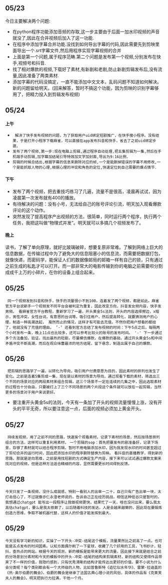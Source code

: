 ## 05/23
今日主要解决两个问题:
  - 在python程序功能添加音频的存取,这一步主要由于后面一加水印视频的声音就没了,因此在合并视频后加入了这一功能.
 - 在程序中添加字幕合并功能.没找到如何导出字幕的代码,因此需要先到剪映里面导出一个.srt字幕文件,然后用程序实现字幕视频的合并
 - 上面是第一个问题,属于程序范畴.第二个问题是发布第一个视频,分别发布在快手,视频号和抖音.
 - 找了相对爆款的视频,下载好了素材,有新剧和老剧,防止新剧剪辑发布后,没有流量,因此准备了两类素材.
 - 添加字幕的代码没搞定，一直不能添加中文文本，乱码问题不知道如何解决。新的问题留给明天。(回来解答，暂时不搞这个功能，因为剪映的识别字幕够用了，把精力投入到剪辑发布视频)

## 05/24
#### 上午 
- ` 解决了快手发布视频的问题，为了获取用户uid绑定短剧推广，在快手搜小程序。没有结果，于是打开小程序下载麻雀，可以直接在app发布抖音和快手，省去了之前uid绑定步骤。`
- ` 发布了两个视频,第一步:现在电脑上剪辑,通过程序自动处理,把五集剪辑为一集,然后在手机端手动剪辑,加字幕加结尾引导特效加文字加封面,导出为9:16比例. `
- ` 剪辑的时候总结出,根据字幕的信息来删除对应的帧,一个是能删掉错误的字幕不用修改,一个是能抓取人物的心理,根据心理的冲突和角色的定位,快速定位到自己需要的爆点情节. `
#### 下午
-   发布了两个视频，把去重技巧练习了几遍，流量不是很高，凌晨再试试，因为凌晨第一次发布就有400的播放。 
-  有待解决的问题：没有小号，无法给自己的账号评论引流，明天加入观看爆款评论的这个动作。
-  突然发现了提高程序产出视频的方法，很简单，同时运行两个程序，执行两个任务，我把这叫做“物理式并发”。明天就可以多搞几个视频发布了。 
#### 晚上
读书，了解了单向原理，就好比玻璃破碎，想要复原非常难。了解到网络上巨大的信息数据，在传输过程中为了避免大的信息阻塞小的信息流，而需要把数据打包，就像快递，而密码学，能保证人们的数据像邮局的邮箱一样有自己的锁，只有通过之前生成的私匙才可以打开。而一部非常大的电影传输到你的电脑之前需要呗分割成成千上万的小碎片，在你的设备上组合起来。

## 05/25
 ` 同一个视频发到抖音和快手，快手的流量很小不到100，连着发了两个视频，都是如此。麻雀官方平台说新手一个视频发不同平台会被判定为重复，因此改变方向，抖音发女频内容，快手发男频。
     看麻雀官方平台教程，重新学习了一遍，开头黄金5s法则，开头的内容选择擦边，x暗示，男性冲突，女性台词，有意思的台词等。吸引住用户，然后提高转化，就要猜测用户的心理，制造一种高潮迭起，
     戛然而止的情况，这样才有可能去充值，不然你把用户想看的都给了，他就没有了充值的理由。 ’-‘ 还看到官方总结了发布视频的时间：下午5点之后，每隔两个小时发布一条，晚上11点也比较多，还可以参考比较火的账号的发布时间。
     '-' 下一步通过多个方法叠加，验证，找出最热的短剧，尽量模仿爆款，在爆款的基础，通过开头黄金5s和中间矛盾冲突不断高潮，而后在观众味蕾最浓的地方结尾，留下悬念，制造出属于自己的爆款。`
## 05/26
` 把剪辑的思路学了一遍，以转化为导向，吸引用户付费意愿为目的，因此素材的排列也发生了变化。之前是连着5集剪成一集，现在是以素材的场景为导向，通过观看下载的素材，筛选出三个不同的场景对应的两段素材来组合剪辑，这三个场景不一定在连续的几集之中，因此选取素材的过程也十分自由，只要被打上了三个不同场景的两个片段这个条件就可以放在一起剪辑，当然更多的场景对于用户来说更好。`
- 要注重开头黄金5s的法则，今天有一条加了开头的视频流量慢慢上涨，没有开头的平平无奇，所以要注意这一点，后面的视频必须加上黄金开头。

## 05/27
` 持续发视频，用了之前不同的思路，快速挨个观看素材，记录下素材的场景，然后按场景排列组合的方法，这样可以重复利用素材。`
` 一个剪辑的sop：首先把要发布的剧准备好，记录下场景，存够了素材就可以结合程序剪辑，暂时不用电脑添加水印，因为我发现水印的时间甚至超过了剪切合并的运行时间，因此把添加水印的程序删除替换为剪映。 `
` 看抖音的直播教学，得到新的思路，那就是逆向思维，之前是用找短剧的方式确定生产内容，接下来可以试试通过爆款文案来找对应的视频，但是这种方法适合精细的内容，显然需要更长时间得到反馈。 `
## 05/28
` 今天只发了一条视频，没什么成就感，特别一看别人的出单一二十，自己只有广告出单一块，太打击信心了，不过就像亦仁永澄老师说的，告诉自己正在经历挑战，相信这种低谷只是暂时的，我想通过chatgpt
能写出一段程序让我做视频更快，结果忙了一天，啥也没问出来，要么我太高估chatgpt，要么是我太依赖了，以后随着科技的发达，人是会越来越懒的，因此现在要锻炼创造力思维，争取不被机器代替，这样人的价值才能发挥到最大。 `
## 05/29
` 今天没有学习新的知识，实操了一下开头-冲突-结尾这个模板，流量果然比之前高了一点。也可能是五点发布的时间因素。认知方面偶尔刷了一下星球，收藏了几个好用的工具，飞书妙计，轻抖，查热点的网站。根据今天的观测，新的模板是能带来更大的流量，因此接下来就是结合之前的分场景划分素材和今天的模板中的开头-冲突-结尾的结构来剪辑素材，新的结构又使得作品带来了不一样的价值，我隐约感到，只有优秀清晰的结构才能传达出更好的价值，要不小说为什么会分类呢？每个类别都会有一个大师级的人物，比如普鲁斯特《追忆似水年华》、雷蒙·拉迪盖的《热·奥尔伯爵的舞会》，伯爵的舞会是继承了法国古典心理小说的风俗，具体的作品有《克莱芙夫人的舞会》。明天把执行力拉满，干他一个月。 `

